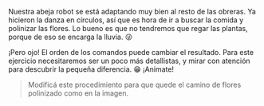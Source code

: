 <gs-attire
  attire-url="https://raw.githubusercontent.com/MumukiProject/mumuki-guia-gobstones-repeticion-simple-kids/master/assets/attires/config.json">
</gs-attire>

Nuestra abeja robot se está adaptando muy bien al resto de las obreras. Ya hicieron la danza en círculos, así que es hora de ir a buscar la comida y polinizar las flores. Lo bueno es que no tendremos que regar las plantas, porque de eso se encarga la lluvia. :stuck_out_tongue_winking_eye:

¡Pero ojo! El orden de los comandos puede cambiar el resultado. Para este ejercicio necesitaremos ser un poco más detallistas, y mirar con atención para descubrir la pequeña diferencia. :grin: ¡Animate!

> Modificá este procedimiento para que quede el camino de flores polinizado como en la imagen. 
